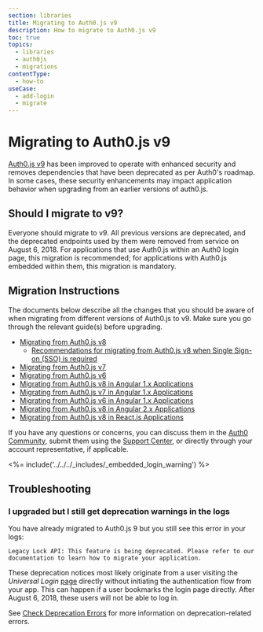 ```yaml
---
section: libraries
title: Migrating to Auth0.js v9
description: How to migrate to Auth0.js v9
toc: true
topics:
  - libraries
  - auth0js
  - migrations
contentType:
  - how-to
useCase:
  - add-login
  - migrate
---
```

# Migrating to Auth0.js v9

[Auth0.js v9](/libraries/auth0js) has been improved to operate with enhanced security and removes dependencies that have been deprecated as per Auth0's roadmap. In some cases, these security enhancements may impact application behavior when upgrading from an earlier versions of auth0.js. 

## Should I migrate to v9?

Everyone should migrate to v9. All previous versions are deprecated, and the deprecated endpoints used by them were removed from service on August 6, 2018. For applications that use Auth0.js within an Auth0 login page, this migration is recommended; for applications with Auth0.js embedded within them, this migration is mandatory.

## Migration Instructions

The documents below describe all the changes that you should be aware of when migrating from different versions of Auth0.js to v9. Make sure you go through the relevant guide(s) before upgrading.

* [Migrating from Auth0.js v8](/libraries/auth0js/v9/migration-v8-v9)
    * [Recommendations for migrating from Auth0.js v8 when Single Sign-on (SSO) is required](/guides/login/migration-sso)
* [Migrating from Auth0.js v7](/libraries/auth0js/v9/migration-v7-v9)
* [Migrating from Auth0.js v6](/libraries/auth0js/v9/migration-v6-v9)
* [Migrating from Auth0.js v8 in Angular 1.x Applications](/libraries/auth0js/v9/migration-angularjs-v8)
* [Migrating from Auth0.js v7 in Angular 1.x Applications](/libraries/auth0js/v9/migration-angularjs-v7)
* [Migrating from Auth0.js v6 in Angular 1.x Applications](/libraries/auth0js/v9/migration-angularjs-v6)
* [Migrating from Auth0.js v8 in Angular 2.x Applications](/libraries/auth0js/v9/migration-angular)
* [Migrating from Auth0.js v8 in React.js Applications](/libraries/auth0js/v9/migration-react)

If you have any questions or concerns, you can discuss them in the [Auth0 Community](https://community.auth0.com/), submit them using the [Support Center](${env.DOMAIN_URL_SUPPORT}), or directly through your account representative, if applicable. 

<%= include('../../../_includes/_embedded_login_warning') %>

## Troubleshooting

### I upgraded but I still get deprecation warnings in the logs

You have already migrated to Auth0.js 9 but you still see this error in your logs:

```text
Legacy Lock API: This feature is being deprecated. Please refer to our documentation to learn how to migrate your application.
```

These deprecation notices most likely originate from a user visiting the <dfn data-key="universal-login">Universal Login</dfn> [page](/hosted-pages/login) directly without initiating the authentication flow from your app. This can happen if a user bookmarks the login page directly. After August 6, 2018, these users will not be able to log in. 

See [Check Deprecation Errors](/troubleshoot/guides/check-deprecation-errors) for more information on deprecation-related errors.
